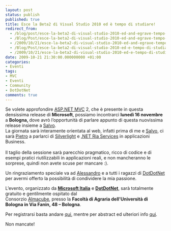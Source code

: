 ```yaml
---
layout: post
status: publish
published: true
title: Esce la Beta2 di Visual Studio 2010 ed è tempo di studiare!
redirect_from: 
  - /blog/post/esce-la-beta2-di-visual-studio-2010-ed-and-egrave-tempo-di-studiare/
  - /Blog/Post/esce-la-beta2-di-visual-studio-2010-ed-and-egrave-tempo-di-studiare/
  - /2009/10/21/esce-la-beta2-di-visual-studio-2010-ed-and-egrave-tempo-di-studiare/
  - /Blog/Post/esce-la-beta2-di-visual-studio-2010-ed-e-tempo-di-studiare
  - /2009/10/21/esce-la-beta2-di-visual-studio-2010-ed-e-tempo-di-studiare
date: 2009-10-21 21:30:00.000000000 +01:00
categories:
- Eventi
tags:
- MVC
- Eventi
- Community
- DotDotNet
comments: true
---
```

<p>
	Se volete approfondire <a href="http://imperugo.tostring.it/Categories/Archive/MVC" target="_blank" title="ASP.NET MVC">ASP.NET MVC</a> 2, che &egrave; presente in questa densissima release di <strong>Microsoft</strong>, possiamo incontrarci <strong>luned&igrave; 16 novembre</strong> a <strong>Bologna, </strong>dove avr&ograve; l&rsquo;opportunit&agrave; di parlare appunto di questa nuovissima release insieme a <a href="http://bitvector.tostring.it/" rel="nofollow friend met colleague" target="_new">Salvo</a>. <br />
	La giornata sar&agrave; interamente orientata al web, infatti prima di me e <a href="http://bitvector.tostring.it/" rel="nofollow friend met colleague" target="_new">Salvo</a>, ci sar&agrave; <a href="http://blogs.msdn.com/pietrobr/" rel="nofollow met colleague" target="_new">Pietro</a> a parlarci di <a href="http://silverlight.net/" rel="nofollow" target="_blank">Silverlight</a> e <a href="http://www.imperugo.tostring.it/Tags/Archive/.NET+RIA+Services" target="_blank" title=".NET Ria Services">.NET Ria Services</a> in applicazioni Business. <br />
	<br />
	Il taglio della sessione sar&agrave; parecchio pragmatico, ricco di codice e di esempi pratici riutilizzabili in applicazioni reali, e non mancheranno le sorprese, quindi non avete scuse per mancare :).</p>
<p>
	Un ringraziamento speciale va ad <a href="http://blogs.ugidotnet.org/allePalle_blog/Default.aspx" rel="nofollow met colleague" target="_new">Alessandro</a> e a tutti i ragazzi di <a href="http://dotdotnet.org/" rel="nofollow" target="_blank" title="DotDotNet">DotDotNet</a> per avermi offerto la possibilit&agrave; di condividere la mia passione.</p>
<p>
	L&rsquo;evento, organizzato da <a href="http://www.microsoft.it" rel="nofollow" target="_blank" title="Microsoft Italia"><strong>Microsoft Italia</strong></a> e <a href="http://dotdotnet.org/" rel="nofollow" target="_blank" title="DotDotNet"><strong>DotDotNet</strong></a>, sar&agrave; totalmente gratuito e gentilmente ospitato dal <br />
	Consorzio <a href="http://www.almacube.com/" rel="nofollow" target="_blank" title="Almacube">Almacube</a>, presso la <strong>Facolt&agrave; di Agraria dell&#39;Universit&agrave; di Bologna in Via Fanin, 48 &ndash; Bologna</strong>.</p>
<p>
	Per registrarsi basta andare <a href="http://msevents.microsoft.com/CUI/EventDetail.aspx?EventID=1032429666&amp;culture=it-IT" rel="nofollow" target="_blank" title="Registrazione Community Tour">qui</a>, mentre per abstract ed ulteriori info <a href="http://dotdotnet.org/content/Tour09fall.aspx" rel="nofollow" target="_blank" title="Tour09fall">qui</a>.</p>
<p>
	Non mancate!</p>
